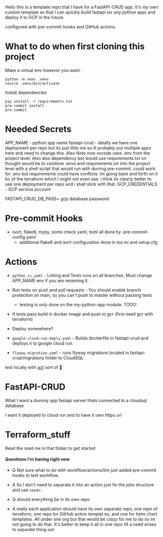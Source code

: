 Hello this is a template repo that I have for a FastAPI-CRUD app. It's my own custom template so that I can quickly build fastapi (or any python app) and deploy it to GCP
in the future.

configured with pre-commit-hooks and GitHub actions.

# What to do when first cloning this project
Make a virtual env however you want.
```
python -m venv .venv
source .venv/bin/activate
```

Install dependencies
```
pip install -r requirements.txt
pre-commit install
pre-commit
```

# Needed Secrets
APP_NAME - python app name fastapi-crud - ideally we have one deployment per repo but its just little me so ill probably put multiple apps here and need to change this. Also Note now vscode uses .env from the project level. Also also dependency bot would use requirements.txt on thought would be to combine .envs and requirements.txt into the project level with a shell script that would run with durring pre-commit. could work for .env but requirements could have conflicts. Im going back and forth on it bc of the terraform which I might not even use. i think its clearly better to use one deployment per repo and i shall stick with that.
GCP_CREDENTIALS - GCP service account

FASTAPI_CRUD_DB_PASS= gcp database password


# Pre-commit Hooks
- isort, flake8, mypy, some check yaml, toml all done by .pre-commit-config.yaml
  - additional flake8 and isort configuration done in tox.ini and setup.cfg

# Actions
- `python_ci.yaml` - Linting and Tests runs on all branches. Must change APP_NAME env if you are renaming it.
- Run tests on push and pull requests - You should enable branch protection on main, so you can't push to master without passing tests
  - testing is only done on the my-python-app module.
TODO:
- If tests pass build in docker image and push to gcr (first need gcr with terraform)
- Deploy somewhere?

- `google-cloud-run-deply.yaml` - Builds dockerfile in fastapi-crud and deploys it to google cloud run.

- `flyway-migration.yaml` - runs flyway migrations located in fastapi-crud/migrations folder to CloudSQL


test locally with [act](https://github.com/nektos/act) sort of :shrug:

# FastAPI-CRUD
What I want a dummy app fastapi server thats connected to a cloudsql database

I want it deployed to cloud run and to have it own https url


# Terraform_stuff
Read the read me in that folder to get started

#### Questions I'm having right now

- Q Not sure what to do with workflow/actions/lint just added pre-commit hooks to test workflow.
- A So I don't need to separate it into an action just fix the jobs structure and use `needs:`

- Q should everything be in its own repo
- A really each application should have its own separate repo, one repo of terraform, one repo for GitHub action templat
es, and one for helm chart templates. All under one org but that would be crazy for me to do so im not going to do that.
It's better to keep it all in one repo till a need arises to separate thing out.
